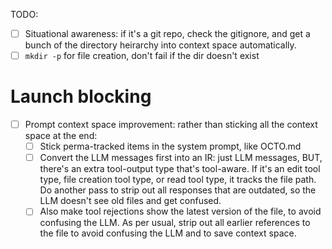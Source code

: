 TODO:

- [ ] Situational awareness: if it's a git repo, check the gitignore, and get a
  bunch of the directory heirarchy into context space automatically.
- [ ] `mkdir -p` for file creation, don't fail if the dir doesn't exist

# Launch blocking
- [ ] Prompt context space improvement: rather than sticking all the context
  space at the end:
  - [ ] Stick perma-tracked items in the system prompt, like OCTO.md
  - [ ] Convert the LLM messages first into an IR: just LLM messages, BUT,
    there's an extra tool-output type that's tool-aware. If it's an edit tool
    type, file creation tool type, or read tool type, it tracks the file path.
    Do another pass to strip out all responses that are outdated, so the LLM
    doesn't see old files and get confused.
  - [ ] Also make tool rejections show the latest version of the file, to avoid
    confusing the LLM. As per usual, strip out all earlier references to the
    file to avoid confusing the LLM and to save context space.
